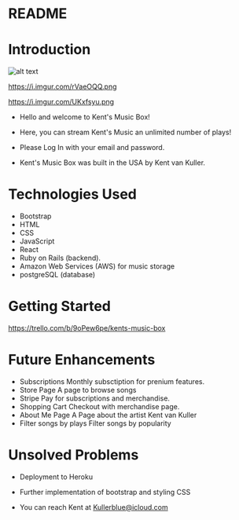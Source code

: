 # README

# Introduction
![alt text](https://i.imgur.com/kYqwORk.png)

https://i.imgur.com/rVaeOQQ.png

https://i.imgur.com/UKxfsyu.png

- Hello and welcome to Kent's Music Box!

- Here, you can stream Kent's Music an unlimited number of plays!

- Please Log In with your email and password. 
 
- Kent's Music Box was built in the USA by Kent van Kuller.


# Technologies Used
- Bootstrap
- HTML
- CSS
- JavaScript
- React
- Ruby on Rails (backend). 
- Amazon Web Services (AWS) for music storage
- postgreSQL (database)


# Getting Started
https://trello.com/b/9oPew6pe/kents-music-box

# Future Enhancements
- Subscriptions
    Monthly subsctiption for prenium features.
- Store Page
    A page to browse songs
- Stripe
    Pay for subscriptions and merchandise.
- Shopping Cart
    Checkout with merchandise page.
- About Me Page
    A Page about the artist Kent van Kuller
- Filter songs by plays
    Filter songs by popularity


# Unsolved Problems
- Deployment to Heroku
- Further implementation of bootstrap and styling CSS




- You can reach Kent at Kullerblue@icloud.com

